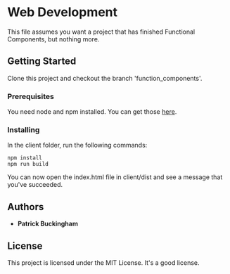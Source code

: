 # Web Development

This file assumes you want a project that has finished Functional Components, but nothing more.

## Getting Started

Clone this project and checkout the branch 'function_components'.

### Prerequisites

You need node and npm installed. You can get those [here](https://www.npmjs.com/get-npm).

### Installing

In the client folder, run the following commands:

```
npm install
npm run build
```

You can now open the index.html file in client/dist and see a message that you've succeeded.

## Authors

* **Patrick Buckingham**

## License

This project is licensed under the MIT License. It's a good license.
